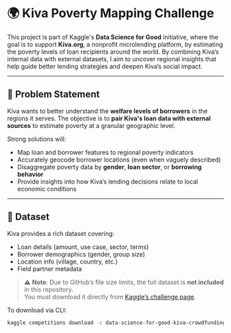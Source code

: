 # 🌍 Kiva Poverty Mapping Challenge

This project is part of Kaggle's **Data Science for Good** initiative, where the goal is to support **Kiva.org**, a nonprofit microlending platform, by estimating the poverty levels of loan recipients around the world. By combining Kiva’s internal data with external datasets, I aim to uncover regional insights that help guide better lending strategies and deepen Kiva’s social impact.

---

## 📌 Problem Statement

Kiva wants to better understand the **welfare levels of borrowers** in the regions it serves. The objective is to **pair Kiva's loan data with external sources** to estimate poverty at a granular geographic level.

Strong solutions will:
- Map loan and borrower features to regional poverty indicators
- Accurately geocode borrower locations (even when vaguely described)
- Disaggregate poverty data by **gender**, **loan sector**, or **borrowing behavior**
- Provide insights into how Kiva’s lending decisions relate to local economic conditions

---

## 📁 Dataset

Kiva provides a rich dataset covering:
- Loan details (amount, use case, sector, terms)
- Borrower demographics (gender, group size)
- Location info (village, country, etc.)
- Field partner metadata

> ⚠️ **Note**: Due to GitHub’s file size limits, the full dataset is **not included** in this repository.  
> You must download it directly from [Kaggle’s challenge page](https://www.kaggle.com/competitions/data-science-for-good-kiva-crowdfunding).

To download via CLI:
```bash
kaggle competitions download -c data-science-for-good-kiva-crowdfunding
